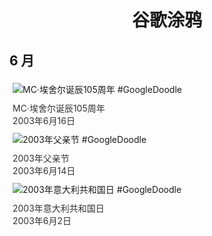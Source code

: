 
<h1 align="center"> 谷歌涂鸦 </h1>




## 6 月

<div class="image">


<img src="https://www.google.com/logos/2003/escher.gif" alt="MC·埃舍尔诞辰105周年 #GoogleDoodle" style="margin: 5px"/>
<div class="info" style="font-size: 14px; color:#333333; margin:5px"><div class="title">MC·埃舍尔诞辰105周年</div><div class="date">2003年6月16日</div></div>

<img src="https:https://lh3.googleusercontent.com/OZ8JUC83-WCBSUwXH3MY13G2U831ynDl5kP_T9v01XigPpsdszyJknRlzj9yb46XlhHzWoxnfl8CTMz7FFXKFTARl_OEGxCGl2vr6rJq=s660" alt="2003年父亲节 #GoogleDoodle" style="margin: 5px"/>
<div class="info" style="font-size: 14px; color:#333333; margin:5px"><div class="title">2003年父亲节</div><div class="date">2003年6月14日</div></div>

<img src="https:https://lh3.googleusercontent.com/FxjiSkaaVNowYZrHcNrW-_ArDqtN5_8IkrDQKLxkRNDk0zGhUMVp_NWt1ycp-qNQNRRB0M4c5ggC9vfOwfTKrc1k9i_-9TWR5hVJZfHT=s660" alt="2003年意大利共和国日 #GoogleDoodle" style="margin: 5px"/>
<div class="info" style="font-size: 14px; color:#333333; margin:5px"><div class="title">2003年意大利共和国日</div><div class="date">2003年6月2日</div></div>

</div>








